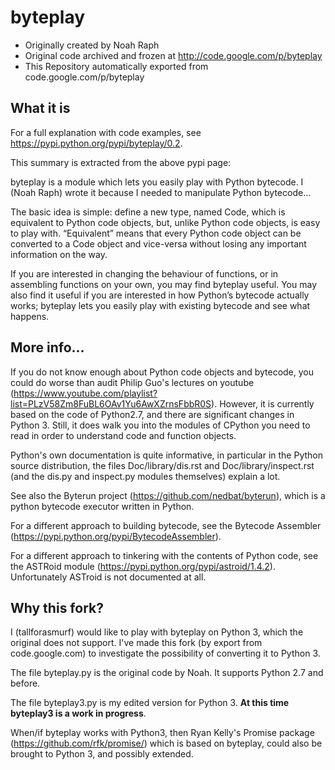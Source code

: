 # byteplay

* Originally created by Noah Raph
* Original code archived and frozen at http://code.google.com/p/byteplay
* This Repository automatically exported from code.google.com/p/byteplay

## What it is

For a full explanation with code examples, see https://pypi.python.org/pypi/byteplay/0.2.

This summary is extracted from the above pypi page:

byteplay is a module which lets you easily play with Python bytecode.
I (Noah Raph) wrote it because I needed to manipulate Python bytecode...

The basic idea is simple: define a new type, named Code,
which is equivalent to Python code objects,
but, unlike Python code objects, is easy to play with.
“Equivalent” means that every Python code object can be converted to a
Code object and vice-versa
without losing any important information on the way.

If you are interested in changing the behaviour of functions,
or in assembling functions on your own, you may find byteplay useful.
You may also find it useful if you are interested in how Python’s bytecode actually works;
byteplay lets you easily play with existing bytecode and see what happens.

## More info...

If you do not know enough about Python code objects and bytecode,
you could do worse than audit Philip Guo's
lectures on youtube
(https://www.youtube.com/playlist?list=PLzV58Zm8FuBL6OAv1Yu6AwXZrnsFbbR0S).
However, it is currently based on the code of Python2.7,
and there are significant changes in Python 3.
Still, it does walk you into the modules of CPython you need to read
in order to understand code and function objects.

Python's own documentation is quite informative, in particular in the
Python source distribution, the files Doc/library/dis.rst and
Doc/library/inspect.rst (and the dis.py and inspect.py modules 
themselves) explain a lot.

See also the Byterun project (https://github.com/nedbat/byterun),
which is a python bytecode executor written in Python.

For a different approach to building bytecode, see the Bytecode Assembler
(https://pypi.python.org/pypi/BytecodeAssembler).

For a different approach to tinkering with the contents of Python code,
see the ASTRoid module (https://pypi.python.org/pypi/astroid/1.4.2).
Unfortunately ASTroid is not documented at all.

## Why this fork?

I (tallforasmurf) would like to play with byteplay on Python 3,
which the original does not support.
I've made this fork (by export from code.google.com)
to investigate the possibility of converting it to Python 3.

The file byteplay.py is the original code by Noah.
It supports Python 2.7 and before.

The file byteplay3.py is my edited version for Python 3.
**At this time byteplay3 is a work in progress**.

When/if byteplay works with Python3,
then Ryan Kelly's Promise package (https://github.com/rfk/promise/)
which is based on byteplay,
could also be brought to Python 3, and possibly extended.


